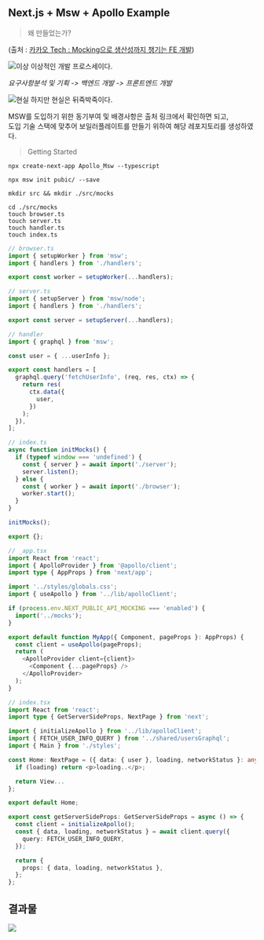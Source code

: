 ## Next.js + Msw + Apollo Example

> 왜 만들었는가?

(출처 : [카카오 Tech : Mocking으로 생산성까지 챙기는 FE 개발](https://tech.kakao.com/2021/09/29/mocking-fe/))

![이상](https://tech.kakao.com/wp-content/uploads/2022/01/01-15.png)
이상적인 개발 프로스세이다.

_요구사항분석 및 기획 -> 백엔드 개발 -> 프론트엔드 개발_

![현실](https://tech.kakao.com/wp-content/uploads/2022/01/02-16.png)
하지만 현실은 뒤죽박죽이다.

MSW를 도입하기 위한 동기부여 및 배경사항은 출처 링크에서 확인하면 되고,<br>
도입 기술 스택에 맞추어 보일러플레이트를 만들기 위하여 해당 레포지토리를 생성하였다.

> Getting Started

```
npx create-next-app Apollo_Msw --typescript
```

```
npx msw init pubic/ --save
```

```
mkdir src && mkdir ./src/mocks
```

```
cd ./src/mocks
touch browser.ts
touch server.ts
touch handler.ts
touch index.ts
```

```ts
// browser.ts
import { setupWorker } from 'msw';
import { handlers } from './handlers';

export const worker = setupWorker(...handlers);
```

```ts
// server.ts
import { setupServer } from 'msw/node';
import { handlers } from './handlers';

export const server = setupServer(...handlers);
```

```ts
// handler
import { graphql } from 'msw';

const user = { ...userInfo };

export const handlers = [
  graphql.query('fetchUserInfo', (req, res, ctx) => {
    return res(
      ctx.data({
        user,
      })
    );
  }),
];
```

```ts
// index.ts
async function initMocks() {
  if (typeof window === 'undefined') {
    const { server } = await import('./server');
    server.listen();
  } else {
    const { worker } = await import('./browser');
    worker.start();
  }
}

initMocks();

export {};
```

```ts
// _app.tsx
import React from 'react';
import { ApolloProvider } from '@apollo/client';
import type { AppProps } from 'next/app';

import '../styles/globals.css';
import { useApollo } from '../lib/apolloClient';

if (process.env.NEXT_PUBLIC_API_MOCKING === 'enabled') {
  import('../mocks');
}

export default function MyApp({ Component, pageProps }: AppProps) {
  const client = useApollo(pageProps);
  return (
    <ApolloProvider client={client}>
      <Component {...pageProps} />
    </ApolloProvider>
  );
}
```

```ts
// index.tsx
import React from 'react';
import type { GetServerSideProps, NextPage } from 'next';

import { initializeApollo } from '../lib/apolloClient';
import { FETCH_USER_INFO_QUERY } from '../shared/usersGraphql';
import { Main } from './styles';

const Home: NextPage = ({ data: { user }, loading, networkStatus }: any) => {
  if (loading) return <p>loading..</p>;

  return View...
};

export default Home;

export const getServerSideProps: GetServerSideProps = async () => {
  const client = initializeApollo();
  const { data, loading, networkStatus } = await client.query({
    query: FETCH_USER_INFO_QUERY,
  });

  return {
    props: { data, loading, networkStatus },
  };
};

```

## 결과물

![](https://velog.velcdn.com/images/wnsguddl789/post/7ca47990-6296-436a-b6bf-cdaee2d5377d/image.png)
